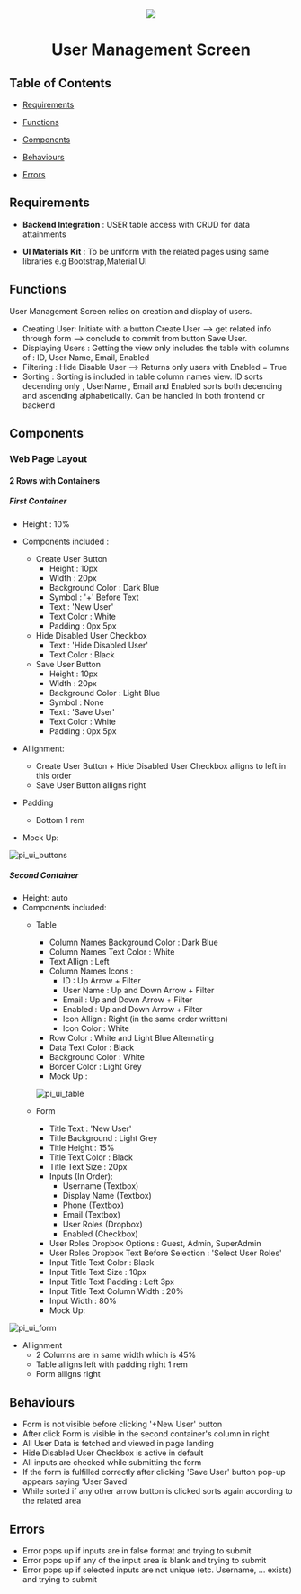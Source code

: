 <div  align="center">

<img  src="https://user-images.githubusercontent.com/43369148/150193017-54a57e44-64b6-4020-b832-4f344239eedb.png" />

</div>

  
  

<div  align="center">

  

<h1>User Management Screen</h1>

  

</div>

  

## Table of Contents

  

- [Requirements](#requirements)

  

- [Functions](#functions)

  

- [Components](#components)

  

- [Behaviours](#behaviours)

  

- [Errors](#errors)

  
  

## Requirements
  
- **Backend Integration** : USER table access with CRUD for data attainments

- **UI Materials Kit** : To be uniform with the related pages using same libraries e.g Bootstrap,Material UI

## Functions
User Management Screen relies on creation and display of users.

- Creating User: Initiate with a button Create User --> get related info through form --> conclude to commit from button Save User.
- Displaying Users : Getting the view only includes the table with columns of : ID, User Name, Email, Enabled
- Filtering : Hide Disable User --> Returns only users with Enabled = True
- Sorting : Sorting is included in table column names view. ID sorts decending only , UserName , Email and Enabled sorts both decending and ascending alphabetically. Can be handled in both frontend or backend
  
## Components

### Web Page Layout 
#### 2 Rows with Containers

  ##### First Container
  - Height : 10%
  - Components included : 
	  - Create User Button
		 - Height : 10px
		 - Width : 20px 
	     - Background Color :  Dark Blue 
	     - Symbol : '+'  Before Text
	     - Text : 'New User'
	     - Text Color : White
	     - Padding : 0px 5px
	  -  Hide Disabled User Checkbox
		  - Text : 'Hide Disabled User'
	     - Text Color : Black
	  -  Save User Button 
	 	 - Height : 10px
		 - Width : 20px 
	     - Background Color :  Light Blue 
	     - Symbol : None
	     - Text : 'Save User'
	     - Text Color : White
	     - Padding : 0px 5px
  - Allignment:
	  - Create User Button + Hide Disabled User Checkbox alligns to left in this order
	  - Save User Button alligns right
	  
  - Padding
	  -  Bottom 1 rem
	  
- Mock Up:

 ![pi_ui_buttons](https://user-images.githubusercontent.com/43369148/150200059-baa616c4-d658-4f12-a4cd-6dc2d0216231.png)
##### Second Container
  - Height: auto
  - Components included:
	  - Table
		  - Column Names Background Color : Dark Blue
		  - Column Names Text Color : White
		  - Text Allign : Left
		  - Column Names Icons : 
			  - ID :   Up Arrow + Filter
			  - User Name : Up and Down Arrow + Filter
			  - Email : Up and Down Arrow + Filter
			  - Enabled : Up and Down Arrow + Filter
			  - Icon Allign : Right (in the same order written)
			  - Icon Color : White
		  - Row Color : White and Light Blue Alternating
		  - Data Text Color : Black
		  - Background Color : White
		  - Border Color : Light Grey
		  - Mock Up :
		  
		  ![pi_ui_table](https://user-images.githubusercontent.com/43369148/150200074-0d25e4ce-d5f4-406a-a14d-f2f96621e3f3.png)
	 
	  - Form
		  - Title Text : 'New User'
		  - Title Background : Light Grey
		  - Title Height : 15%
		  - Title Text Color : Black
		  - Title Text Size : 20px
		  - Inputs (In Order):
			  -  Username 		(Textbox)
			  -  Display Name 	(Textbox)
			  -  Phone 				(Textbox)
			  -  Email 				(Textbox)
			  - User Roles			(Dropbox)
			  - Enabled 				(Checkbox)
		  - User Roles Dropbox Options : Guest, Admin, SuperAdmin
		  - User Roles Dropbox Text Before Selection : 'Select User Roles'
		  - Input Title Text Color : Black
		  - Input Title Text Size : 10px
		  - Input Title Text Padding : Left 3px
		  - Input Title Text Column Width : 20%
		  - Input Width : 80%
		  - Mock Up:
		  
![pi_ui_form](https://user-images.githubusercontent.com/43369148/150200039-92968d1f-7fbf-44ab-926c-ebab41ca3880.png)

- Allignment
	- 2 Columns are in same width which is 45%
	- Table alligns left with padding right 1 rem 
	-  Form alligns right 

## Behaviours
- Form is not visible before clicking '+New User' button
- After click Form is visible in the second container's column in right
- All User Data is fetched and viewed in page landing
- Hide Disabled User Checkbox is active in default
- All inputs are checked while submitting the form
- If the form is fulfilled correctly after clicking 'Save User' button pop-up appears saying 'User Saved'
- While sorted if any other arrow button is clicked sorts again according to the related area
## Errors
- Error pops up if inputs are in false format and trying to submit 
- Error pops up if any of the input area is blank and trying to submit 
- Error pops up if selected inputs are not unique (etc. Username, ... exists) and trying to submit


